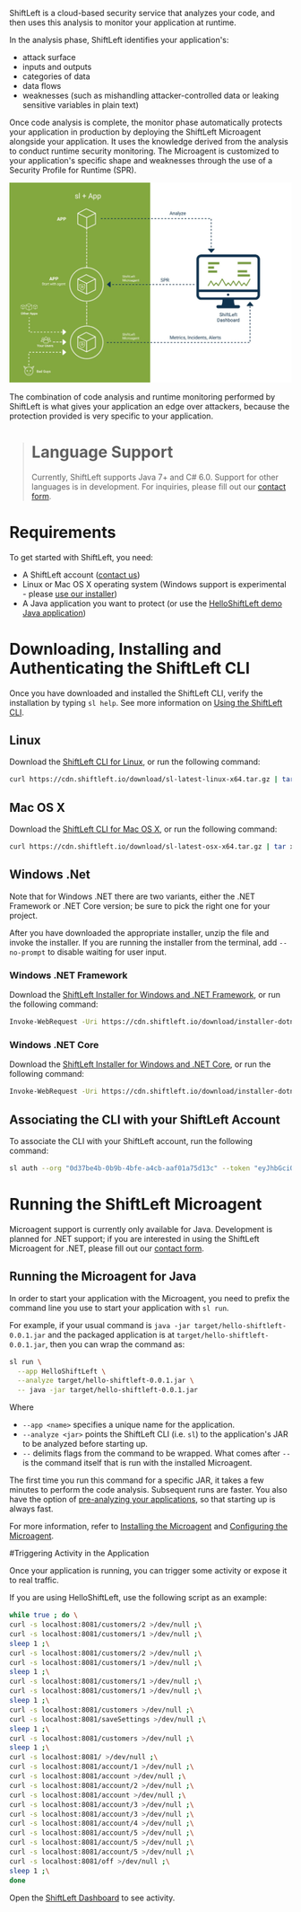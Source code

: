 ShiftLeft is a cloud-based security service that analyzes your code, and then uses this analysis to monitor your application at runtime. 

In the analysis phase, ShiftLeft identifies your application's:
* attack surface
* inputs and outputs
* categories of data
* data flows
* weaknesses (such as mishandling attacker-controlled data or leaking sensitive variables in plain text)

Once code analysis is complete, the monitor phase automatically protects your application in production by deploying the ShiftLeft Microagent alongside your application. It uses the knowledge derived from the analysis to conduct runtime security monitoring. The Microagent is customized to your application's specific shape and weaknesses through the use of a Security Profile for Runtime (SPR).

![ShiftLeft Workflow](shiftleft-workflow.jpg)

The combination of code analysis and runtime monitoring performed by ShiftLeft is what gives your application an edge over attackers, because the protection provided is very specific to your application.

> # Language Support
>
>Currently, ShiftLeft supports Java 7+ and C# 6.0. Support for other languages is in development. For inquiries, please fill out our [contact form](https://www.shiftleft.io/contact/).

# Requirements

To get started with ShiftLeft, you need:

* A ShiftLeft account ([contact us](https://www.shiftleft.io/contact/))
* Linux or Mac OS X operating system (Windows support is experimental - please [use our installer](windows-installer.md))
* A Java application you want to protect (or use the [HelloShiftLeft demo Java application](https://github.com/ShiftLeftSecurity/HelloShiftLeft))

# Downloading, Installing and Authenticating the ShiftLeft CLI

Once you have downloaded and installed the ShiftLeft CLI, verify the installation by typing `sl help`. See more information on [Using the ShiftLeft CLI](using-sl-the-shiftleft-cli.md).

## Linux

Download the [ShiftLeft CLI for Linux](https://cdn.shiftleft.io/download/sl-latest-linux-x64.tar.gz), or run the following command:

```bash
curl https://cdn.shiftleft.io/download/sl-latest-linux-x64.tar.gz | tar xvz -C /usr/local/bin
```

## Mac OS X

Download the [ShiftLeft CLI for Mac OS X](https://cdn.shiftleft.io/download/sl-latest-osx-x64.tar.gz), or run the following command:

```bash
curl https://cdn.shiftleft.io/download/sl-latest-osx-x64.tar.gz | tar xvz -C /usr/local/bin
```

## Windows .Net

Note that for Windows .NET there are two variants, either the .NET Framework or .NET Core version; be sure to pick the right one for your project.

After you have downloaded the appropriate installer, unzip the file and invoke the installer.  If you are running the installer from the terminal, add `--no-prompt` to disable waiting for user input.

### Windows .NET Framework

Download the [ShiftLeft Installer for Windows and .NET Framework](https://cdn.shiftleft.io/download/installer-dotnet-framework-latest-windows-x64.zip), or run the following command:

```bash
Invoke-WebRequest -Uri https://cdn.shiftleft.io/download/installer-dotnet-framework-latest-windows-x64.zip -UseBasicParsing -OutFile sl-latest-windows-x64.zip
```

### Windows .NET Core

Download the [ShiftLeft Installer for Windows and .NET Core](https://cdn.shiftleft.io/download/installer-dotnet-core-latest-windows-x64.zip), or run the following command:

```bash
Invoke-WebRequest -Uri https://cdn.shiftleft.io/download/installer-dotnet-core-latest-windows-x64.zip -UseBasicParsing -OutFile sl-latest-windows-x64.zip
```

## Associating the CLI with your ShiftLeft Account

To associate the CLI with your ShiftLeft account, run the following command:

```bash
sl auth --org "0d37be4b-0b9b-4bfe-a4cb-aaf01a75d13c" --token "eyJhbGciOiJSUzUxMiIsInR5cCI6IkpXVCJ9.eyJleHAiOjE1ODUyNjQ3MzQsImlzcyI6IlNoaWZ0TGVmdCIsIm9yZ0lEIjoiMGQzN2JlNGItMGI5Yi00YmZlLWE0Y2ItYWFmMDFhNzVkMTNjIiwic2NvcGVzIjpbImFwaTp2MiIsInVwbG9hZHM6d3JpdGUiLCJsb2c6d3JpdGUiLCJwaXBlbGluZXN0YXR1czpyZWFkIiwibG9nOndyaXRlIiwicG9saWNpZXM6cmVhZCJdfQ.CAVEhyr-3Q-kekhpD9wntzqeD1PPAx148b7iCfyYVTE8QwuquE92nojDYBrsiMOjYH0RLh6R1NR4mraCgDAAQKWiUUS4BlVg2q0zZXRYHbKYvVBE76o4mqJ0Aj4gjAq4wwxqusf8beRQMYkPccl5bO6khhM7eoPvxMxar49hhx4SqcC4MDnUtCE23C24WHPsQJx1kc6ydxHJW3PT4TfHBgRTf-opo3bxUWAXLSEJfWlPSstTjrmP530xuMPT_MJ6GcxP3t5nBOyfRjAp6qRhTT0gV1kEZMOIJGQxCh1numHyt17_DJuktvMr8lvmIugZ_7myhod1_5pBjL6t7SgZLw"
```

# Running the ShiftLeft Microagent

Microagent support is currently only available for Java. Development is planned for .NET support; if you are interested in using the ShiftLeft Microagent for .NET, please fill out our [contact form](https://www.shiftleft.io/contact/).

## Running the Microagent for Java

In order to start your application with the Microagent, you need to prefix the command line you use to start your application with `sl run`.

For example, if your usual command is `java -jar target/hello-shiftleft-0.0.1.jar` and the packaged application is at `target/hello-shiftleft-0.0.1.jar`, then you can wrap the command as:

```bash
sl run \
  --app HelloShiftLeft \
  --analyze target/hello-shiftleft-0.0.1.jar \
  -- java -jar target/hello-shiftleft-0.0.1.jar
```

Where

* `--app <name>` specifies a unique name for the application.
* `--analyze <jar>` points the ShiftLeft CLI (i.e. `sl`) to the application's JAR to be analyzed before starting up.
* `--` delimits flags from the command to be wrapped. What comes after `--` is the command itself that is run with the installed Microagent.

The first time you run this command for a specific JAR, it takes a few minutes to perform the code analysis. Subsequent runs are faster. You also have the option of [pre-analyzing your applications](../getting-started/analyzing-applications-in-ci.md), so that starting up is always fast.

For more information, refer to [Installing the Microagent](../installing-the-microagent/installing-the-microagent.md) and  [Configuring the Microagent](../installing-the-microagent/jvm-based-environments/configuring-the-microagent.md).

#Triggering Activity in the Application

Once your application is running, you can trigger some activity or expose it to real traffic.

If you are using HelloShiftLeft, use the following script as an example:

```bash
while true ; do \
curl -s localhost:8081/customers/2 >/dev/null ;\
curl -s localhost:8081/customers/1 >/dev/null ;\
sleep 1 ;\
curl -s localhost:8081/customers/2 >/dev/null ;\
curl -s localhost:8081/customers/1 >/dev/null ;\
sleep 1 ;\
curl -s localhost:8081/customers/1 >/dev/null ;\
curl -s localhost:8081/customers/1 >/dev/null ;\
sleep 1 ;\
curl -s localhost:8081/customers >/dev/null ;\
curl -s localhost:8081/saveSettings >/dev/null ;\
sleep 1 ;\
curl -s localhost:8081/customers >/dev/null ;\
sleep 1 ;\
curl -s localhost:8081/ >/dev/null ;\
curl -s localhost:8081/account/1 >/dev/null ;\
curl -s localhost:8081/account >/dev/null ;\
curl -s localhost:8081/account/2 >/dev/null ;\
curl -s localhost:8081/account >/dev/null ;\
curl -s localhost:8081/account/3 >/dev/null ;\
curl -s localhost:8081/account/3 >/dev/null ;\
curl -s localhost:8081/account/4 >/dev/null ;\
curl -s localhost:8081/account/5 >/dev/null ;\
curl -s localhost:8081/account/5 >/dev/null ;\
curl -s localhost:8081/account/5 >/dev/null ;\
curl -s localhost:8081/off >/dev/null ;\
sleep 1 ;\
done
```

Open the [ShiftLeft Dashboard](https://www.shiftleft.io/dashboard) to see activity.
